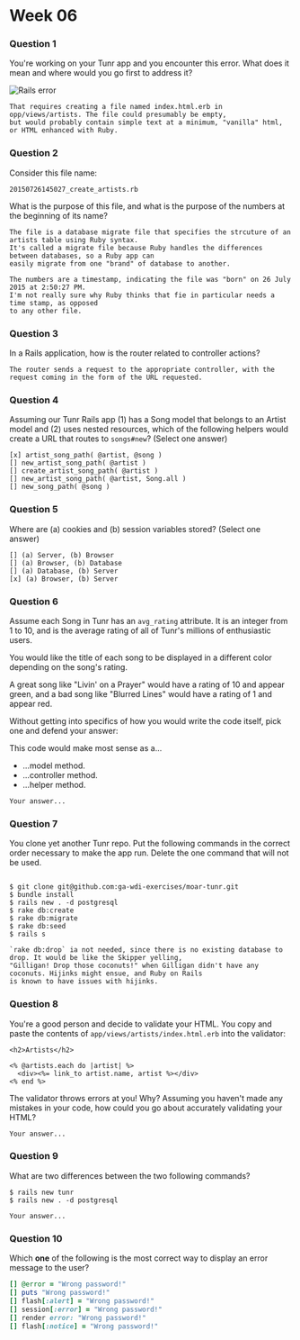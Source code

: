 # Week 06

### Question 1

You're working on your Tunr app and you encounter this error. What does it mean and where would you go first to address it?  

![Rails error](http://i.imgur.com/9NR7XNT.png)  

```text
That requires creating a file named index.html.erb in opp/views/artists. The file could presumably be empty,
but would probably contain simple text at a minimum, "vanilla" html, or HTML enhanced with Ruby. 
```

### Question 2

Consider this file name:

```
20150726145027_create_artists.rb
```

What is the purpose of this file, and what is the purpose of the numbers at the beginning of its name?

```text
The file is a database migrate file that specifies the strcuture of an artists table using Ruby syntax. 
It's called a migrate file because Ruby handles the differences between databases, so a Ruby app can 
easily migrate from one "brand" of database to another.

The numbers are a timestamp, indicating the file was "born" on 26 July 2015 at 2:50:27 PM. 
I'm not really sure why Ruby thinks that fie in particular needs a time stamp, as opposed 
to any other file.
```

### Question 3

In a Rails application, how is the router related to controller actions?  

```text
The router sends a request to the appropriate controller, with the request coming in the form of the URL requested. 
```

### Question 4

Assuming our Tunr Rails app (1) has a Song model that belongs to an Artist model and (2) uses nested resources, which of the following helpers would create a URL that routes to `songs#new`? (Select one answer)  

```
[x] artist_song_path( @artist, @song ) 
[] new_artist_song_path( @artist )
[] create_artist_song_path( @artist )
[] new_artist_song_path( @artist, Song.all )
[] new_song_path( @song ) 
```

### Question 5

Where are (a) cookies and (b) session variables stored? (Select one answer)  

```
[] (a) Server, (b) Browser  
[] (a) Browser, (b) Database  
[] (a) Database, (b) Server  
[x] (a) Browser, (b) Server  
```

### Question 6

Assume each Song in Tunr has an `avg_rating` attribute. It is an integer from 1 to 10, and is the average rating of all of Tunr's millions of enthusiastic users.

You would like the title of each song to be displayed in a different color depending on the song's rating.

A great song like "Livin' on a Prayer" would have a rating of 10 and appear green, and a bad song like "Blurred Lines" would have a rating of 1 and appear red.

Without getting into specifics of how you would write the code itself, pick one and defend your answer:

This code would make most sense as a...
- ...model method.
- ...controller method.
- ...helper method.

```text
Your answer...
```

### Question 7

You clone yet another Tunr repo. Put the following commands in the correct order necessary to make the app run. Delete the one command that will not be used.

```

$ git clone git@github.com:ga-wdi-exercises/moar-tunr.git
$ bundle install
$ rails new . -d postgresql
$ rake db:create
$ rake db:migrate
$ rake db:seed
$ rails s

`rake db:drop` ia not needed, since there is no existing database to drop. It would be like the Skipper yelling, 
"Gilligan! Drop those coconuts!" when Gilligan didn't have any coconuts. Hijinks might ensue, and Ruby on Rails 
is known to have issues with hijinks. 

```

### Question 8

You're a good person and decide to validate your HTML. You copy and paste the contents of `app/views/artists/index.html.erb` into the validator:

```erb
<h2>Artists</h2>

<% @artists.each do |artist| %>
  <div><%= link_to artist.name, artist %></div>
<% end %>
```

The validator throws errors at you! Why? Assuming you haven't made any mistakes in your code, how could you go about accurately validating your HTML?

```
Your answer...
```

### Question 9

What are two differences between the two following commands?

```
$ rails new tunr
$ rails new . -d postgresql
```

```
Your answer...
```

### Question 10

Which **one** of the following is the most correct way to display an error message to the user?

```rb
[] @error = "Wrong password!"
[] puts "Wrong password!"
[] flash[:alert] = "Wrong password!"
[] session[:error] = "Wrong password!"
[] render error: "Wrong password!"
[] flash[:notice] = "Wrong password!"
```

